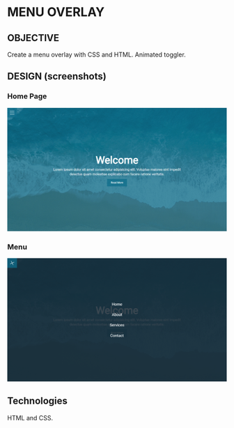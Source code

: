 # MENU OVERLAY

## OBJECTIVE

Create a menu overlay with CSS and HTML. Animated toggler.

## DESIGN (screenshots)

### Home Page

![](./Home.png)

### Menu

![](./MenusOverlay.png)

## Technologies

HTML and CSS.
